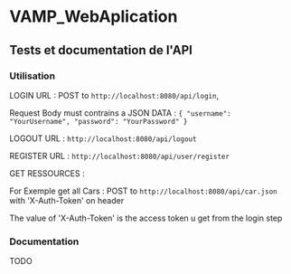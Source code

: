 # VAMP_WebAplication

## Tests et documentation de l'API

### Utilisation

LOGIN URL : POST to `http://localhost:8080/api/login`, 

Request Body must contrains a JSON DATA :  `{
	"username": "YourUsername",
	"password": "YourPassword"
}`

LOGOUT URL :  `http://localhost:8080/api/logout`

REGISTER URL : `http://localhost:8080/api/user/register`


GET RESSOURCES :

For Exemple get all Cars : POST to `http://localhost:8080/api/car.json` with 'X-Auth-Token' on header

The value of 'X-Auth-Token' is the access token u get from the login step

### Documentation

TODO
